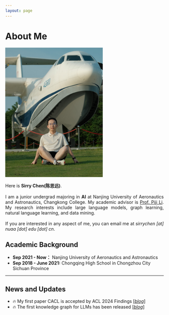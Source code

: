 ```yaml
---
layout: page
---
```


# About Me

<img src="sirrychen.jpg" class="floatpic" width="310" height="410">

<!-- Here is **Sirry Chen(陈思远)**.

I am a junior undergrad majoring in **AI** at Nanjing University of Aeronautics and Astronautics, Changkong College. My academic advisor is [Prof. Piji Li](https://lipiji.com/){:target="_blank"}. My research interests include large language model, graph learning, natural language learning, and data mining. 

If you are interested in any aspect of me, you can email me at *sirrychen [at] nuaa [dot] edu [dot] cn* -->

<p style="text-align: justify;">
    Here is <strong>Sirry Chen(陈思远)</strong>.<br><br>
    I am a junior undergrad majoring in <strong>AI</strong> at Nanjing University of Aeronautics and Astronautics, Changkong College. My academic advisor is <a href="https://lipiji.com/" target="_blank">Prof. Piji Li</a>. My research interests include large language models, graph learning, natural language learning, and data mining. <br><br>
    If you are interested in any aspect of me, you can email me at <em>sirrychen [at] nuaa [dot] edu [dot] cn</em>.
</p>


## Academic Background

- **Sep 2021 - Now：** Nanjing University of Aeronautics and Astronautics
- **Sep 2018 - June 2021:** Chongqing High School in Chongzhou City Sichuan Province

---

## News and Updates

- 🔥 My first paper CACL is accepted by ACL 2024 Findings [[*blog*]](/blogs/2024-05-17-CACL.html)
- 🔥 The first knowledge graph for LLMs has been released [[*blog*]](/blogs/2024-06-28-knowledge-graph.html)

<!-- Google tag (gtag.js) -->
<script async src="https://www.googletagmanager.com/gtag/js?id=G-ZXP3VZ8MR8"></script>
<script>
  window.dataLayer = window.dataLayer || [];
  function gtag(){dataLayer.push(arguments);}
  gtag('js', new Date());

  gtag('config', 'G-ZXP3VZ8MR8');
</script>

<!-- 谷歌网站分析 -->
